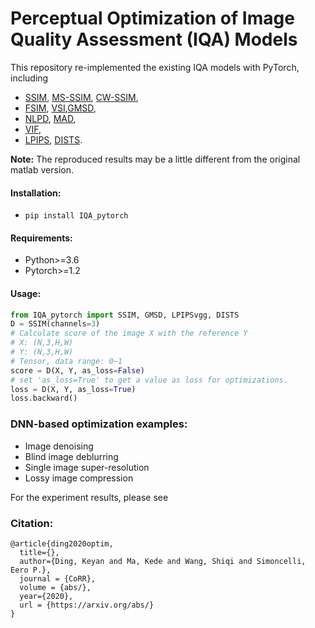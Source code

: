 # Perceptual Optimization of Image Quality Assessment (IQA) Models

This repository re-implemented the existing IQA models with PyTorch, including
- [SSIM](https://www.cns.nyu.edu/~lcv/ssim/), [MS-SSIM](https://ece.uwaterloo.ca/~z70wang/publications/msssim.html), [CW-SSIM](https://www.mathworks.com/matlabcentral/fileexchange/43017-complex-wavelet-structural-similarity-index-cw-ssim),
- [FSIM](https://sse.tongji.edu.cn/linzhang/IQA/FSIM/FSIM.htm), [VSI](https://sse.tongji.edu.cn/linzhang/IQA/VSI/VSI.htm),[GMSD](https://www4.comp.polyu.edu.hk/~cslzhang/IQA/GMSD/GMSD.htm),
- [NLPD](https://www.cns.nyu.edu/~lcv/NLPyr/), [MAD](http://vision.eng.shizuoka.ac.jp/mod/url/view.php?id=54),
- [VIF](https://live.ece.utexas.edu/research/Quality/VIF.htm),
- [LPIPS](https://github.com/richzhang/PerceptualSimilarity), [DISTS](https://github.com/dingkeyan93/DISTS).

**Note:** The reproduced results may be a little different from the original matlab version.

#### Installation:
- ```pip install IQA_pytorch```

#### Requirements: 
- Python>=3.6
- Pytorch>=1.2

#### Usage:
```python
from IQA_pytorch import SSIM, GMSD, LPIPSvgg, DISTS
D = SSIM(channels=3)
# Calculate score of the image X with the reference Y
# X: (N,3,H,W) 
# Y: (N,3,H,W) 
# Tensor, data range: 0~1
score = D(X, Y, as_loss=False) 
# set 'as_loss=True' to get a value as loss for optimizations.
loss = D(X, Y, as_loss=True)
loss.backward()
```

### DNN-based optimization examples:
- Image denoising
- Blind image deblurring
- Single image super-resolution
- Lossy image compression

For the experiment results, please see []()  

### Citation:
```
@article{ding2020optim,
  title={},
  author={Ding, Keyan and Ma, Kede and Wang, Shiqi and Simoncelli, Eero P.},
  journal = {CoRR},
  volume = {abs/},
  year={2020},
  url = {https://arxiv.org/abs/}
}
```